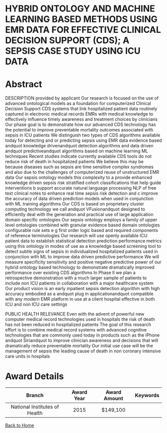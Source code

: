 
HYBRID ONTOLOGY AND MACHINE LEARNING BASED METHODS USING EMR DATA FOR EFFECTIVE CLINICAL DECISION SUPPORT (CDS); A SEPSIS CASE STUDY USING ICU DATA
===================================================================================================================================================

# Abstract


DESCRIPTION  provided by applicant    Our research is focused on the use of advanced ontological models as a foundation for computerized Clinical Decision Support  CDS  systems that link hospitalized patient data routinely captured in electronic medical records  EMRs  with medical knowledge to effectively influence timely awareness and treatment choices by clinicians  Our phase   goal is to demonstrate how our advanced CDS technology has the potential to improve preventable mortality outcomes associated with sepsis in ICU patients  We distinguish two types of CDS algorithms available today for detecting and or predicting sepsis using EMR data     evidence based andquot knowledge drivenandquot  detection algorithms  and    data driven andquot predictiveandquot  algorithms based on machine learning  ML  techniques  Recent studies indicate currently available CDS tools do not reduce risk of death in hospitalized patients  We believe this may be because diseases such as sepsis are time sensitive  complex syndromes and also due to the challenges of computerized reuse of unstructured EMR data  Our sepsis ontology models this complexity to  a  provide enhanced knowledge driven sepsis risk  stratified cohort classifications that help guide interventions  b  support accurate natural language processing  NLP  of free text clinical notes to enhance real time sepsis risk detection  and c  improve the accuracy of data  driven prediction models when used in conjunction with ML training algorithms  Our CDS is based on proprietary cluster computing technology we call andquot VFusionandquot  designed to efficiently deal with the generation and practical use of large  application domain specific ontologies  Our sepsis ontology employs a family of upper level ontologies  combined with granular evidence based domain ontologies  configurable rule sets  e g  first order logic based   and required components of reference terminologies  Our research will use openly available ICU patient data to establish statistical detection prediction performance metrics using this ontology in   modes of use     as a knowledge based screening tool to detect subtle signs of sepsis in individualized hospitalized patients     used in conjunction with ML to improve data driven predictive performance  We will measure specificity sensitivity  and positive negative predictive power of our hybrid ontology based technology to demonstrate dramatically improved performance over existing CDS algorithms  In Phase II we plan a retrospective demonstration with a much larger sample of patients to include non ICU patients in collaboration with a major healthcare system  Our product vision is an early inpatient sepsis detection algorithm with high accuracy embodied as a andquot plug in applicationandquot  compatible with any modern EMR platform in use at a client hospital effective in both ICU and non ICU care settings    
   
PUBLIC HEALTH RELEVANCE   Even with the advent of powerful  new computer medical record technologies used in hospitals  the risk of death has not been reduced in hospitalized patients  The goal of this research effort is to combine medical record systems with advanced cognitive technologies that are commonly used today in products such as the iPhone andquot Siriandquot  to improve clinician awareness and decisions that will dramatically reduce preventable mortality  Our initial use case will be the management of sepsis   the leading cause of death in non coronary intensive care units in hospitals  

# Award Details

|Branch|Award Year|Award Amount|Keywords|
| :---: | :---: | :---: | :---: |
|National Institutes of Health|2015|$149,100||
  
  


[Back to Home](https://github.com/chrischow/dod_sbir_awards/Reports/JH/#2458)